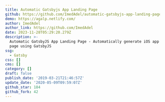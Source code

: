 ```yaml
---
title: Automatic Gatsbyjs App Landing Page
github: https://github.com/ImedAdel/automatic-gatsbyjs-app-landing-page
demo: https://agalp.netlify.com/
author: ImedAdel
author_link: https://github.com/ImedAdel
date: 2023-11-28T05:29:20.279Z
description: >-
  Automatic GatsbyJS App Landing Page - Automatically generate iOS app landing
  page using GatsbyJS
ssg:
  - Gatsby
css: []
cms: []
category: []
draft: false
publish_date: '2019-03-21T21:46:57Z'
update_date: '2020-05-09T09:59:07Z'
github_star: 184
github_fork: 42
---
```

